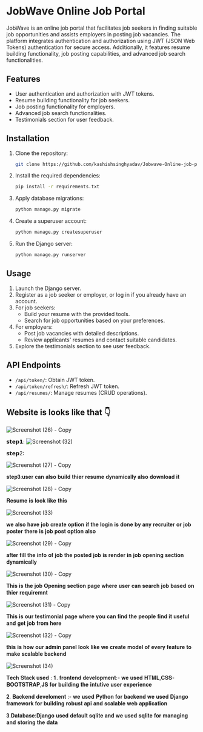 # JobWave Online Job Portal

JobWave is an online job portal that facilitates job seekers in finding suitable job opportunities and assists employers in posting job vacancies. The platform integrates authentication and authorization using JWT (JSON Web Tokens) authentication for secure access. Additionally, it features resume building functionality, job posting capabilities, and advanced job search functionalities.

## Features

- User authentication and authorization with JWT tokens.
- Resume building functionality for job seekers.
- Job posting functionality for employers.
- Advanced job search functionalities.
- Testimonials section for user feedback.

## Installation

1. Clone the repository:

    ```bash
    git clone https://github.com/kashishsinghyadav/Jobwave-Online-job-portal

2. Install the required dependencies:

    ```bash
    pip install -r requirements.txt
    ```

3. Apply database migrations:

    ```bash
    python manage.py migrate
    ```

4. Create a superuser account:

    ```bash
    python manage.py createsuperuser
    ```

5. Run the Django server:

    ```bash
    python manage.py runserver
    ```

## Usage

1. Launch the Django server.
2. Register as a job seeker or employer, or log in if you already have an account.
3. For job seekers:
   - Build your resume with the provided tools.
   - Search for job opportunities based on your preferences.
4. For employers:
   - Post job vacancies with detailed descriptions.
   - Review applicants' resumes and contact suitable candidates.
5. Explore the testimonials section to see user feedback.

## API Endpoints

- `/api/token/`: Obtain JWT token.
- `/api/token/refresh/`: Refresh JWT token.
- `/api/resumes/`: Manage resumes (CRUD operations).


## Website is looks like that 👇

![Screenshot (26) - Copy](https://github.com/kashishsinghyadav/Jobwave-Online-job-portal/assets/117498422/6432844b-fc6d-43c4-ac31-e13e2db7fe41)




𝘀𝘁𝗲𝗽𝟭:
![Screenshot (32)](https://github.com/kashishsinghyadav/Jobwave-Online-job-portal/assets/117498422/f9aff1f7-332b-4bcf-a9ce-3640f90c2216)


𝘀𝘁𝗲𝗽2:


![Screenshot (27) - Copy](https://github.com/kashishsinghyadav/Jobwave-Online-job-portal/assets/117498422/4cf33bc8-5450-4aae-8b80-605f246bb77b)


𝐬𝐭𝐞𝐩𝟑:𝐮𝐬𝐞𝐫 𝐜𝐚𝐧 𝐚𝐥𝐬𝐨 𝐛𝐮𝐢𝐥𝐝 𝐭𝐡𝐢𝐞𝐫 𝐫𝐞𝐬𝐮𝐦𝐞 𝐝𝐲𝐧𝐚𝐦𝐢𝐜𝐚𝐥𝐥𝐲 𝐚𝐥𝐬𝐨 𝐝𝐨𝐰𝐧𝐥𝐨𝐚𝐝 𝐢𝐭

![Screenshot (28) - Copy](https://github.com/kashishsinghyadav/Jobwave-Online-job-portal/assets/117498422/ce7ff092-20d1-4783-81e2-dfcaf81d28ac)


𝐑𝐞𝐬𝐮𝐦𝐞 𝐢𝐬 𝐥𝐨𝐨𝐤 𝐥𝐢𝐤𝐞 𝐭𝐡𝐢𝐬

![Screenshot (33)](https://github.com/kashishsinghyadav/Jobwave-Online-job-portal/assets/117498422/5df6b7bf-d084-4936-af5a-f0dcaabf31ab)

𝐰𝐞 𝐚𝐥𝐬𝐨 𝐡𝐚𝐯𝐞 𝐣𝐨𝐛 𝐜𝐫𝐞𝐚𝐭𝐞 𝐨𝐩𝐭𝐢𝐨𝐧 𝐢𝐟 𝐭𝐡𝐞 𝐥𝐨𝐠𝐢𝐧 𝐢𝐬 𝐝𝐨𝐧𝐞 𝐛𝐲 𝐚𝐧𝐲 𝐫𝐞𝐜𝐫𝐮𝐢𝐭𝐞𝐫 𝐨𝐫 𝐣𝐨𝐛 𝐩𝐨𝐬𝐭𝐞𝐫 𝐭𝐡𝐞𝐫𝐞 𝐢𝐬 𝐣𝐨𝐛 𝐩𝐨𝐬𝐭 𝐨𝐩𝐭𝐢𝐨𝐧 𝐚𝐥𝐬𝐨


![Screenshot (29) - Copy](https://github.com/kashishsinghyadav/Jobwave-Online-job-portal/assets/117498422/7b1d866d-5278-4a41-8359-01a98fa65bee)


𝐚𝐟𝐭𝐞𝐫 𝐟𝐢𝐥𝐥 𝐭𝐡𝐞 𝐢𝐧𝐟𝐨 𝐨𝐟 𝐣𝐨𝐛 𝐭𝐡𝐞 𝐩𝐨𝐬𝐭𝐞𝐝 𝐣𝐨𝐛 𝐢𝐬 𝐫𝐞𝐧𝐝𝐞𝐫 𝐢𝐧 𝐣𝐨𝐛 𝐨𝐩𝐞𝐧𝐢𝐧𝐠 𝐬𝐞𝐜𝐭𝐢𝐨𝐧 𝐝𝐲𝐧𝐚𝐦𝐢𝐜𝐚𝐥𝐥𝐲


![Screenshot (30) - Copy](https://github.com/kashishsinghyadav/Jobwave-Online-job-portal/assets/117498422/79e21fc1-c37b-43d0-bf1c-b716cbfde75b)

𝐓𝐡𝐢𝐬 𝐢𝐬 𝐭𝐡𝐞 𝐣𝐨𝐛 𝐎𝐩𝐞𝐧𝐢𝐧𝐠 𝐬𝐞𝐜𝐭𝐢𝐨𝐧 𝐩𝐚𝐠𝐞 𝐰𝐡𝐞𝐫𝐞 𝐮𝐬𝐞𝐫 𝐜𝐚𝐧 𝐬𝐞𝐚𝐫𝐜𝐡 𝐣𝐨𝐛 𝐛𝐚𝐬𝐞𝐝 𝐨𝐧 𝐭𝐡𝐢𝐞𝐫 𝐫𝐞𝐪𝐮𝐢𝐫𝐞𝐦𝐧𝐭


![Screenshot (31) - Copy](https://github.com/kashishsinghyadav/Jobwave-Online-job-portal/assets/117498422/21bbd651-1e13-4ed0-85b1-3f4dbd59bfcd)


𝐓𝐡𝐢𝐬 𝐢𝐬 𝐨𝐮𝐫 𝐭𝐞𝐬𝐭𝐢𝐦𝐨𝐧𝐢𝐚𝐥 𝐩𝐚𝐠𝐞 𝐰𝐡𝐞𝐫𝐞 𝐲𝐨𝐮 𝐜𝐚𝐧 𝐟𝐢𝐧𝐝 𝐭𝐡𝐞 𝐩𝐞𝐨𝐩𝐥𝐞 𝐟𝐢𝐧𝐝 𝐢𝐭 𝐮𝐬𝐞𝐟𝐮𝐥 𝐚𝐧𝐝 𝐠𝐞𝐭 𝐣𝐨𝐛 𝐟𝐫𝐨𝐦 𝐡𝐞𝐫𝐞


![Screenshot (32) - Copy](https://github.com/kashishsinghyadav/Jobwave-Online-job-portal/assets/117498422/0ad8a516-6ce7-4649-95e3-7c1ffc75a01c)


𝐭𝐡𝐢𝐬 𝐢𝐬 𝐡𝐨𝐰 𝐨𝐮𝐫 𝐚𝐝𝐦𝐢𝐧 𝐩𝐚𝐧𝐞𝐥 𝐥𝐨𝐨𝐤 𝐥𝐢𝐤𝐞 𝐰𝐞 𝐜𝐫𝐞𝐚𝐭𝐞 𝐦𝐨𝐝𝐞𝐥 𝐨𝐟 𝐞𝐯𝐞𝐫𝐲 𝐟𝐞𝐚𝐭𝐮𝐫𝐞 𝐭𝐨 𝐦𝐚𝐤𝐞 𝐬𝐜𝐚𝐥𝐚𝐛𝐥𝐞 𝐛𝐚𝐜𝐤𝐞𝐧𝐝

![Screenshot (34)](https://github.com/kashishsinghyadav/Jobwave-Online-job-portal/assets/117498422/96209563-1684-4482-ac5a-6c1141eac77b)





𝐓𝐞𝐜𝐡 𝐒𝐭𝐚𝐜𝐤 𝐮𝐬𝐞𝐝 :
𝟏. 𝐟𝐫𝐨𝐧𝐭𝐞𝐧𝐝 𝐝𝐞𝐯𝐞𝐥𝐨𝐩𝐦𝐞𝐧𝐭:-
𝐰𝐞 𝐮𝐬𝐞𝐝 𝐇𝐓𝐌𝐋,𝐂𝐒𝐒-𝐁𝐎𝐎𝐓𝐒𝐓𝐑𝐀𝐏,𝐉𝐒 𝐟𝐨𝐫 𝐛𝐮𝐢𝐥𝐝𝐢𝐧𝐠 𝐭𝐡𝐞 𝐢𝐧𝐭𝐮𝐭𝐢𝐯𝐞 𝐮𝐬𝐞𝐫 𝐞𝐱𝐩𝐞𝐫𝐢𝐞𝐧𝐜𝐞

𝟐. 𝐁𝐚𝐜𝐤𝐞𝐧𝐝 𝐝𝐞𝐯𝐞𝐥𝐨𝐦𝐞𝐧𝐭 :-
𝐰𝐞 𝐮𝐬𝐞𝐝 𝐏𝐲𝐭𝐡𝐨𝐧 𝐟𝐨𝐫 𝐛𝐚𝐜𝐤𝐞𝐧𝐝 𝐰𝐞 𝐮𝐬𝐞𝐝 𝐃𝐣𝐚𝐧𝐠𝐨 𝐟𝐫𝐚𝐦𝐞𝐰𝐨𝐫𝐤 𝐟𝐨𝐫 𝐛𝐮𝐢𝐥𝐝𝐢𝐧𝐠 𝐫𝐨𝐛𝐮𝐬𝐭 𝐚𝐩𝐢 𝐚𝐧𝐝 𝐬𝐜𝐚𝐥𝐚𝐛𝐥𝐞 𝐰𝐞𝐛 𝐚𝐩𝐩𝐥𝐢𝐜𝐚𝐭𝐢𝐨𝐧

𝟑.𝐃𝐚𝐭𝐚𝐛𝐚𝐬𝐞:𝐃𝐣𝐚𝐧𝐠𝐨 𝐮𝐬𝐞𝐝 𝐝𝐞𝐟𝐚𝐮𝐥𝐭 𝐬𝐪𝐥𝐢𝐭𝐞 𝐚𝐧𝐝 𝐰𝐞 𝐮𝐬𝐞𝐝 𝐬𝐪𝐥𝐢𝐭𝐞 𝐟𝐨𝐫 𝐦𝐚𝐧𝐚𝐠𝐢𝐧𝐠 𝐚𝐧𝐝 𝐬𝐭𝐨𝐫𝐢𝐧𝐠 𝐭𝐡𝐞 𝐝𝐚𝐭𝐚


